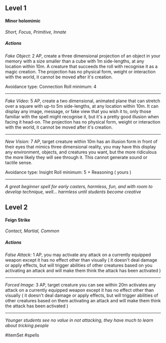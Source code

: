 ## Level 1
#### Minor holomimic
*Short, Focus, Primitive, Innate*

##### Actions

*Fake Object:* 2 AP, create a three dimensional projection of an object in your memory with a size smaller than a cube with 1m side-lengths, at any location within 10m. A creature that succeeds the roll with recognise it as a magic creation. The projection has no physical form, weight or interaction with the world, it cannot be moved after it's creation.

Avoidance type: Connection
Roll minimum: 4

---

*Fake Video:* 5 AP, create a two dimensional, animated plane that can stretch over a square with up-to 5m side-lengths, at any location within 10m. It can display any image, message, or fake view that you wish it to, only those familiar with the spell might recognise it, but it's a pretty good illusion when facing it head-on. The projection has no physical form, weight or interaction with the world, it cannot be moved after it's creation.

---

*New Vision:* 7 AP, target creature within 10m has an illusion form in front of their eyes that mimics three dimensional reality, you may have this display any environment, objects, and creatures you want, but the more ridiculous the more likely they will see through it. This cannot generate sound or tactile sense.

Avoidance type: Insight
Roll minimum: 5 + Reasoning ( yours )

---
*A great beginner spell for early casters, harmless, fun, and with room to develop technique, well... harmless until students become creative*

## Level 2
#### Feign Strike
*Contact, Martial, Common*

##### Actions

*False Attack:* 1 AP, you may activate any attack on a currently equipped weapon except it has no effect other than visually ( it doesn't deal damage or apply effects, but will trigger abilities of other creatures based on you activating an attack and will make them think the attack has been activated )

---

*Forced Image:* 3 AP, target creature you can see within 20m activates any attack on a currently equipped weapon except it has no effect other than visually ( it doesn't deal damage or apply effects, but will trigger abilities of other creatures based on them activating an attack and will make them think the attack has been activated )

---

*Younger students see no value in not attacking, they have much to learn about tricking people*

#itemSet #spells 